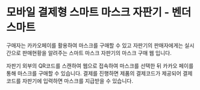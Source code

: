 # 모바일 결제형 스마트 마스크 자판기 - 벤더스마트

구매자는 카카오페이를 활용하여 마스크를 구매할 수 있고 자판기의 판매자에게는 실시간으로 판매현황을 알려주는
스마트 마스크 자판기의 마스크 구매 웹 입니다.

자판기 외부의 QR코드를 스캔하여 웹으로 접속하여 마스크를 선택한 뒤 카카오 페이를 통해 마스크를 구매할 수 있습니다.
결제를 진행하면 제품의 결제코드가 제공되어 결제코드를 자판기에 입력하면 마스크를 지급받을 수 있습니다.
